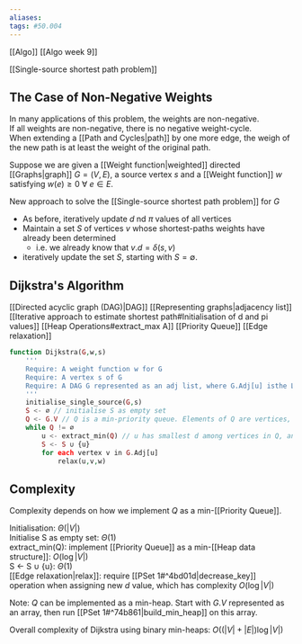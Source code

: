 ```yaml
---
aliases:
tags: #50.004
---
```

[[Algo]]
[[Algo week 9]]

[[Single-source shortest path problem]]
## The Case of Non-Negative Weights
In many applications of this problem, the weights are non-negative.\
If all weights are non-negative, there is no negative weight-cycle.\
When extending a [[Path and Cycles|path]] by one more edge, the weigh of the new path is at least the weight of the original path.

Suppose we are given a [[Weight function|weighted]] directed [[Graphs|graph]] $G=(V,E)$, a source vertex $s$ and a [[Weight function]] $w$ satisfying $w(e) \geq 0 \text{ }\forall \text{ } e \in E$.

New approach to solve the [[Single-source shortest path problem]] for $G$
- As before, iteratively update $d$ nd $\pi$ values of all vertices
- Maintain a set $S$ of vertices $v$ whose shortest-paths weights have already been determined
	- i.e. we already know that $v.d = \delta(s,v)$
- iteratively update the set $S$, starting with $S=\emptyset$.

## Dijkstra's Algorithm
[[Directed acyclic graph (DAG)|DAG]]
[[Representing graphs|adjacency list]]
[[Iterative approach to estimate shortest path#Initialisation of d and pi values]]
[[Heap Operations#extract_max A]]
[[Priority Queue]]
[[Edge relaxation]]
```php
function Dijkstra(G,w,s)
	'''
	Require: A weight function w for G
	Require: A vertex s of G
	Require: A DAG G represented as an adj list, where G.Adj[u] isthe LL of vertices adj to u
	'''
	initialise_single_source(G,s)
	S <- ∅ // initialise S as empty set
	Q <- G.V // Q is a min-priority queue. Elements of Q are vertices, and keys of these elements are the d values
	while Q != ∅
		u <- extract_min(Q) // u has smallest d among vertices in Q, and it is removed from Q
		S <- S ∪ {u}
		for each vertex v in G.Adj[u]
			relax(u,v,w)
```

## Complexity
Complexity depends on how we implement $Q$ as a min-[[Priority Queue]].

Initialisation: $\Theta(|V|)$\
Initialise S as empty set: $\Theta(1)$\
extract_min(Q): implement [[Priority Queue]] as a min-[[Heap data structure]]: $O(\log{|V|})$\
S <- S ∪ {u}: $\Theta(1)$\
[[Edge relaxation|relax]]: require [[PSet 1#^4bd01d|decrease_key]] operation when assigning new $d$ value, which has complexity $O(\log{|V|})$

Note: $Q$ can be implemented as a min-heap. Start with $G.V$ represented as an array, then run [[PSet 1#^74b861|build_min_heap]] on this array.

Overall complexity of Dijkstra using binary min-heaps: $O((|V| + |E|)\log{|V|})$

